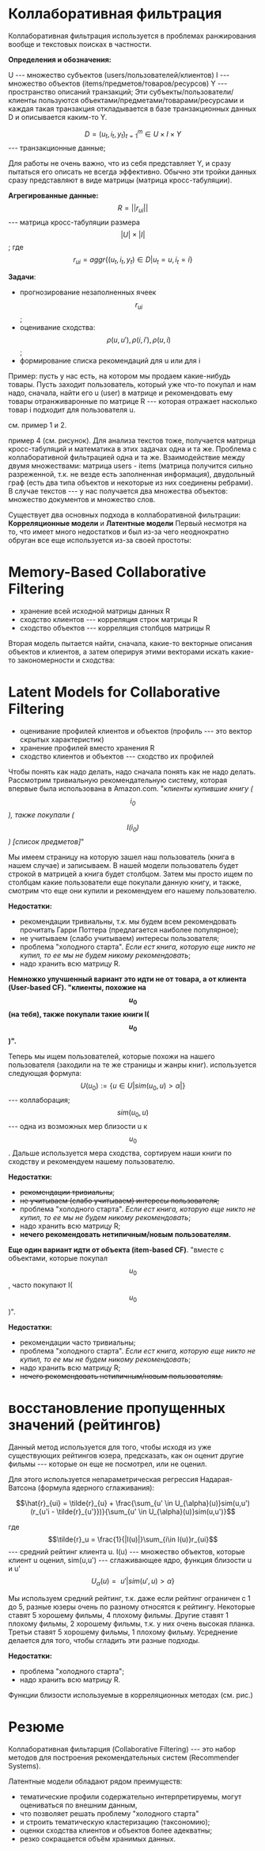 # Коллаборативная фильтрация

Коллаборативная фильтрация используется в проблемах ранжирования вообще и текстовых поисках в частности. 

**Определения и обозначения:**

U --- множество субъектов (users/пользователей/клиентов)
I --- множество объектов (items/предметов/товаров/ресурсов)
Y --- пространство описаний транзакций;
Эти субъекты/пользователи/клиенты пользуются объектами/предметами/товарами/ресурсами и каждая такая транзакция откладывается в базе транзакционных данных D и описывается каким-то Y. 

$$D = (u_t, i_t, y_t)^{m}_{t=1} \in U \times I \times Y$$ --- транзакционные данные;

Для работы не очень важно, что из себя представляет Y, и сразу пытаться его описать не всегда эффективно. Обычно эти тройки данных сразу представляют в виде матрицы (матрица кросс-табуляции).  

**Агрегированные данные:**
$$R=||r_{ui}||$$ --- матрица кросс-табуляции размера $$|U|\times |I|$$;
где $$r_{ui}=aggr\{(u_t, i_t, y_t)\in D | u_t = u, i_t = i \}$$

**Задачи**:
* прогнозирование незаполненных ячеек $$r_{ui}$$;
* оценивание сходства: $$\rho(u,u'), \rho(i,i'), \rho(u,i)$$;
* формирование списка рекомендаций для u или для i
 
Пример:
пусть у нас есть, на котором мы продаем какие-нибудь товары. Пусть заходит пользователь, который уже что-то покупал и нам надо, сначала, найти его u (user) в матрице и рекомендовать ему товары отранживаронные по матрице R --- которая отражает насколько товар i  подходит для пользователя u. 

см. пример 1 и 2. 

пример 4 (см. рисунок). Для анализа текстов тоже, получается матрица кросс-табуляций и математика в этих задачах одна и та же. Проблема с коллаборативной фильтрацией одна и та же. Взаимодействие между двумя множествами: матрица users - items (матрица получится сильно разреженной, т.к. не везде есть заполненная информация), двудольный граф (есть два типа объектов и некоторые из них соединены ребрами). В случае текстов --- у нас получается два множества объектов: множество документов и множество слов. 

Существует два основных подхода в коллаборативной фильтрации:
**Корреляционные модели** и **Латентные модели**
Первый несмотря на то, что имеет много недостатков и был из-за чего неоднократно обруган все еще используется из-за своей простоты:
# Memory-Based Collaborative Filtering
* хранение всей исходной матрицы данных R
* сходство клиентов --- корреляция строк матрицы R
* сходство объектов --- корреляция столбцов матрицы R

Вторая модель пытается найти, сначала, какие-то векторные описания объектов и клиентов, а затем оперируя этими векторами искать какие-то закономерности и сходства:
# Latent Models for Collaborative Filtering
* оценивание профилей клиентов и объектов (профиль --- это вектор скрытых характеристик)
* хранение профилей вместо хранения R
* сходство клиентов и объектов --- сходство их профилей

Чтобы понять как надо делать, надо сначала понять как не надо делать. Рассмотрим тривиальную рекомендательную систему, которая впервые была использована в Amazon.com. "*клиенты купившие книгу ($$i_0$$), также покупали ($$I(i_0)$$) [список предметов]*"

Мы имеем страницу на которую зашел наш пользователь (книга в нашем случае) и записываем. В нашей модели пользователь будет строкой в матрицей а книга будет столбцом. Затем мы просто ищем по столбцам какие пользователи еще покупали данную книгу, и также, смотрим что еще они купили и рекомендуем его нашему пользователю. 

**Недостатки:**
* рекомендации тривиальны, т.к. мы будем всем рекомендовать прочитать Гарри Поттера (предлагается наиболее популярное);
* не учитываем (слабо учитываем) интересы пользователя;
* проблема "холодного старта". *Если ест книга, которую еще никто не купил, то ее мы не будем никому рекомендовать*;
* надо хранить всю матрицу R.

**Немножко улучшенный вариант это идти не от товара, а от клиента (User-based CF).
"клиенты, похожие на $$u_0$$ (на тебя), также покупали такие книги I($$u_0$$)".**

Теперь мы ищем пользователей, которые похожи на нашего пользователя (заходили на те же страницы и жанры книг). используется следующая формула:
$$U(u_0):=\{u \in U |sim(u_0,u)> \alpha|\}$$ --- коллаборация; $$sim(u_0,u)$$ --- одна из возможных мер близости u к $$u_0$$.
Дальше используется мера сходства, сортируем наши книги по сходству и рекомендуем нашему пользователю. 

**Недостатки:**
* ~~рекомендации тривиальны~~;
* ~~не учитываем (слабо учитываем) интересы пользователя;~~
* проблема "холодного старта". *Если ест книга, которую еще никто не купил, то ее мы не будем никому рекомендовать*;
* надо хранить всю матрицу R;
* **нечего рекомендовать нетипичным/новым пользователям.**

**Еще один вариант идти от объекта (item-based CF)**. "вместе с объектами, которые покупал $$u_0$$, часто покупают I($$u_0$$)". 

**Недостатки:**
* рекомендации часто тривиальны;
* проблема "холодного старта". *Если ест книга, которую еще никто не купил, то ее мы не будем никому рекомендовать*;
* надо хранить всю матрицу R;
* ~~нечего рекомендовать нетипичным/новым пользователям.~~

# восстановление пропущенных значений (рейтингов)
Данный метод используется для того, чтобы исходя из уже существующих рейтингов юзера, предсказать, как он оценит другие фильмы --- которые он еще не посмотрел, или не оценил. 

Для этого используется непараметрическая регрессия Надарая-Ватсона (формула ядерного сглаживания):

$$\hat{r}_{ui} = \tilde{r}_{u} + \frac{\sum_{u' \in U_{\alpha}(u)}sim(u,u')(r_{u'i - \tilde{r}_{u'}})}{\sum_{u' \in U_{\alpha}(u)}sim(u,u')}$$

где $$\tilde{r}_u = \frac{1}{|I(u)|}\sum_{i\in I(u)}r_{ui}$$ --- средний рейтинг клиента u. 
I(u) --- множество объектов, которые клиент u оценил,
sim(u,u') --- сглаживающее ядро, функция близости u и u'
$$U_\alpha(u)={\ u' |sim(u',u)>\alpha}\}$$

Мы используем средний рейтинг, т.к. даже если рейтинг ограничен с 1 до 5, разные юзеры очень по разному относятся к рейтингу. Некоторые ставят 5 хорошему фильмы, 4 плохому фильмы. Другие ставят 1 плохому фильмы, 2 хорошему фильмы, т.к. у них очень высокая планка. Третьи ставят 5 хорошему фильмы, 1 плохому фильму. Усреднение делается для того, чтобы сгладить эти разные подходы. 

**Недостатки:**
* проблема "холодного старта";
* надо хранить всю матрицу R.

Функции близости используемые в корреляционных методах (см. рис.)

# Резюме

Коллаборативная фильтарция (Collaborative Filtering) --- это набор методов для построения рекомендательных систем (Recommender Systems). 

Латентные модели обладают рядом преимуществ:
* тематические профили содержательно интерпретируемы, могут оцениваться по внешним данным,
* что позволяет решать проблему "холодного старта"
* и строить тематическую кластеризацию (таксономию);
* оценки сходства клиентов и объектов более адекватны;
* резко сокращается объём хранимых данных. 






